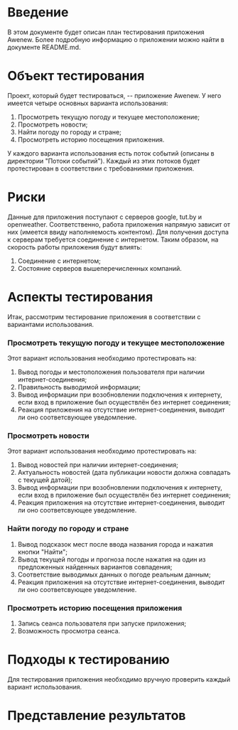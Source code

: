 # Введение

В этом документе будет описан план тестирования приложения Awenew. Более подробную информацию о приложении можно найти в документе README.md.

# Объект тестирования

Проект, который будет тестироваться, -- приложение Awenew. У него имеется четыре основных варианта использования:

1. Просмотреть текущую погоду и текущее местоположение;
2. Просмотреть новости;
3. Найти погоду по городу и стране;
4. Просмотреть историю посещения приложения.

У каждого варианта использования есть поток событий (описаны в директории "Потоки событий"). Каждый из этих потоков будет протестирован в соответствии с требованиями приложения. 

# Риски

Данные для приложения поступают с серверов google, tut.by и openweather. Соответственно, работа приложения напрямую зависит от них (имеется ввиду наполняемость контентом). Для получения доступа к серверам требуется соединение с интернетом. Таким образом, на скорость работы приложения будут влиять:

1. Соединение с интернетом;
2. Состояние серверов вышеперечисленных компаний.

# Аспекты тестирования

Итак, рассмотрим тестирование приложения в соответствии с вариантами использования. 

### Просмотреть текущую погоду и текущее местоположение
Этот вариант использования необходимо протестировать на:
1. Вывод погоды и местоположения пользователя при наличии интернет-соединения;
2. Правильность выводимой информации;
3. Вывод информации при возобновлении подключения к интернету, если вход в приложение был осуществлён без интернет соединения;
4. Реакция приложения на отсутствие интернет-соединения, выводит ли оно соответсвующее уведомление.

### Просмотреть новости
Этот вариант использования необходимо протестировать на:
1. Вывод новостей при наличии интернет-соединения;
2. Актуальность новостей (дата публикации новости должна совпадать с текущей датой);
3. Вывод информации при возобновлении подключения к интернету, если вход в приложение был осуществлён без интернет соединения;
4. Реакция приложения на отсутствие интернет-соединения, выводит ли оно соответсвующее уведомление.

### Найти погоду по городу и стране
1. Вывод подсказок мест после ввода названия города и нажатия кнопки "Найти";
2. Вывод текущей погоды и прогноза после нажатия на один из предложенных найденных вариантов совпадения;
3. Соответствие выводимых данных о погоде реальным данным;
4. Реакция приложения на отсутствие интернет-соединения, выводит ли оно соответсвующее уведомление.

### Просмотреть историю посещения приложения
1. Запись сеанса пользователя при запуске приложения;
2. Возможность просмотра сеанса.

# Подходы к тестированию

Для тестирования приложения необходимо вручную проверить каждый вариант использования.

# Представление результатов

